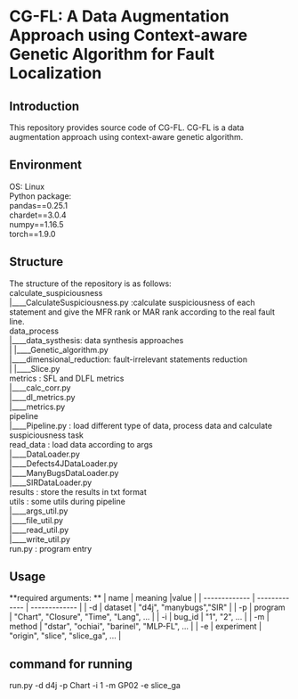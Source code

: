 # CG-FL: A Data Augmentation Approach using Context-aware Genetic Algorithm for Fault Localization
## Introduction
This repository provides source code of CG-FL.
CG-FL is  a data augmentation approach using context-aware genetic algorithm.

## Environment
OS: Linux  
Python package:  
pandas==0.25.1  
chardet==3.0.4  
numpy==1.16.5  
torch==1.9.0  

## Structure
The structure of the repository is as follows:  
calculate_suspiciousness  
|____CalculateSuspiciousness.py	:calculate suspiciousness of each statement and give the MFR rank or MAR rank according to the real fault line.  
data_process  
|____data_systhesis: data synthesis approaches  
|    |____Genetic_algorithm.py  
|____dimensional_reduction: fault-irrelevant statements reduction  
|	 |____Slice.py		  
metrics : SFL and DLFL metrics  
|____calc_corr.py  
|____dl_metrics.py  
|____metrics.py  
pipeline  
|____Pipeline.py : load different type of data, process data and calculate suspiciousness task  
read_data : load data according to args  
|____DataLoader.py  
|____Defects4JDataLoader.py  
|____ManyBugsDataLoader.py  
|____SIRDataLoader.py  
results : store the results in txt format  
utils : some utils during pipeline  
|____args_util.py  
|____file_util.py  
|____read_util.py  
|____write_util.py  
run.py : program entry  
## Usage
**required arguments: **
| name  | meaning |value |
| ------------- | ------------- | ------------- |
| -d  | dataset  | "d4j", "manybugs","SIR"  |
| -p  | program  | "Chart", "Closure", "Time", "Lang", ...   |
| -i  | bug_id  | "1", "2", ...   |
| -m  | method  | "dstar", "ochiai", "barinel", "MLP-FL", ...  |
| -e  | experiment  | "origin", "slice", "slice_ga", ...  |


## command for running
run.py -d d4j -p Chart -i 1 -m GP02 -e slice_ga
